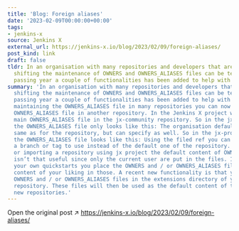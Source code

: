 ```yaml
---
title: 'Blog: Foreign aliases'
date: '2023-02-09T00:00:00+00:00'
tags:
- jenkins-x
source: Jenkins X
external_url: https://jenkins-x.io/blog/2023/02/09/foreign-aliases/
post_kind: link
draft: false
tldr: In an organisation with many repositories and developers that are frequently
  shifting the maintenance of OWNERS and OWNERS_ALIASES files can be tedious. In the
  passing year a couple of functionalities has been added to help with this.
summary: 'In an organisation with many repositories and developers that are frequently
  shifting the maintenance of OWNERS and OWNERS_ALIASES files can be tedious. In the
  passing year a couple of functionalities has been added to help with this. To avoid
  maintaining the OWNERS_ALIASES file in many repositories you can now refer to the
  OWNERS_ALIASES file in another repository. In the Jenkins X project we have the
  main OWNERS_ALIASES file in the jx-community repository. So in the jx repository
  the OWNERS_ALIASES file only looks like this: The organisation defaults to be the
  same as for the repository, but can specify as well. So in the jx-project repository
  the OWNERS_ALIASES file looks like this: Using the filed ref you can also specify
  a branch or tag to use instead of the default one of the repository. When creating
  or importing a repository using jx project the default content of OWNERS and OWNERS_ALIASES
  isn’t that useful since only the current user are put in the files. If you create
  your own quickstarts you place the OWNERS and / or OWNERS_ALIASES files with the
  content of your liking in those. A recent new functionality is that you can put
  OWNERS and / or OWNERS_ALIASES files in the extensions directory of your cluster
  repository. These files will then be used as the default content of the files in
  new repositories.'
---
```

Open the original post ↗ https://jenkins-x.io/blog/2023/02/09/foreign-aliases/
